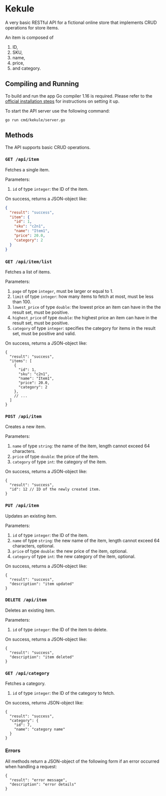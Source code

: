 # Kekule

A very basic RESTful API for a fictional online store that
implements CRUD operations for store items.

An item is composed of

1. ID,
2. SKU,
3. name,
4. price,
5. and category.

## Compiling and Running

To build and run the app Go compiler 1.16 is required.
Please refer to the [official installation steps](https://golang.org/doc/install) for
instructions on setting it up.

To start the API server use the following command:

    go run cmd/kekule/server.go

## Methods

The API supports basic CRUD operations.

### `GET /api/item`

Fetches a single item.

Parameters:

1. `id` of type `integer`: the ID of the item.

On success, returns a JSON-object like:

```json
{
  "result": "success",
  "item": {
    "id": 1,
    "sku": "c2n1",
    "name": "Item1",
    "price": 20.0,
    "category": 2
  }
}
```

### `GET /api/item/list`

Fetches a list of items.

Parameters:

1. `page` of type `integer`, must be larger or equal to 1.
2. `limit` of type `integer`:
how many items to fetch at most, must be less than 100.
3. `lowest_price` of type `double`: the lowest price
an item can have in the the result set, must be positive.
4. `highest_price` of type `double`: the highest price
an item can have in the result set, must be positive.
5. `category` of type `integer`: specifies the category
for items in the result set, must be positive and valid.

On success, returns a JSON-object like:

```jsonc
{
  "result": "success",
  "items": [
    {
      "id": 1,
      "sku": "c2n1",
      "name": "Item1",
      "price": 20.0,
      "category": 2
    },
    // ...
  ]
}
```

### `POST /api/item`

Creates a new item.

Parameters:

1. `name` of type `string`: the name of the item, length
cannot exceed 64 characters.
2. `price` of type `double`: the price of the item.
3. `category` of type `int`: the category of the item.

On success, returns a JSON-object like:

```jsonc
{
  "result": "success",
  "id": 12 // ID of the newly created item.
}
```

### `PUT /api/item`

Updates an existing item.

Parameters:

1. `id` of type `integer`: the ID of the item.
2. `name` of type `string`: the new name of the item, length
cannot exceed 64 characters, optional.
3. `price` of type `double`: the new price of the item, optional.
4. `category` of type `int`: the new category of the item, optional.

On success, returns a JSON-object like:

```jsonc
{
  "result": "success",
  "description": "item updated"
}
```

### `DELETE /api/item`

Deletes an existing item.

Parameters:

1. `id` of type `integer`: the ID of the item to delete.

On success, returns a JSON-object like:

```jsonc
{
  "result": "success",
  "description": "item deleted"
}
```

### `GET /api/category`

Fetches a category.

1. `id` of type `integer`: the ID of the category to fetch.

On success, returns JSON-object like:

```jsonc
{
  "result": "success",
  "category": {
    "id": 7,
    "name": "category name"
  }
}
```

### Errors

All methods return a JSON-object of the following
form if an error occurred when handling a request:

```jsonc
{
  "result": "error message",
  "description": "error details"
}
```
